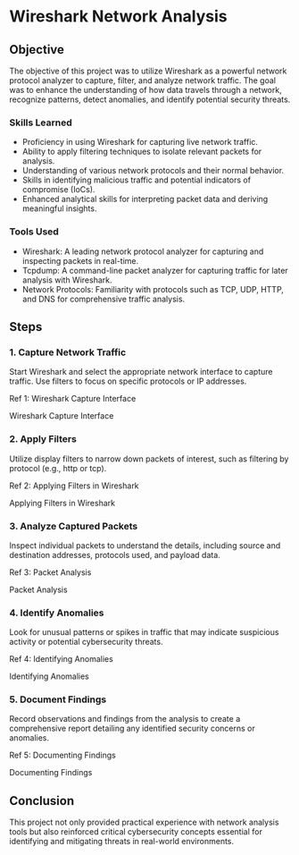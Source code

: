 # Wireshark Network Analysis

## Objective

The objective of this project was to utilize Wireshark as a powerful network protocol analyzer to capture, filter, and analyze network traffic. The goal was to enhance the understanding of how data travels through a network, recognize patterns, detect anomalies, and identify potential security threats.

### Skills Learned

- Proficiency in using Wireshark for capturing live network traffic.
- Ability to apply filtering techniques to isolate relevant packets for analysis.
- Understanding of various network protocols and their normal behavior.
- Skills in identifying malicious traffic and potential indicators of compromise (IoCs).
- Enhanced analytical skills for interpreting packet data and deriving meaningful insights.

### Tools Used

- Wireshark: A leading network protocol analyzer for capturing and inspecting packets in real-time.
- Tcpdump: A command-line packet analyzer for capturing traffic for later analysis with Wireshark.
- Network Protocols: Familiarity with protocols such as TCP, UDP, HTTP, and DNS for comprehensive traffic analysis.

## Steps

### 1. Capture Network Traffic
Start Wireshark and select the appropriate network interface to capture traffic. Use filters to focus on specific protocols or IP addresses.

Ref 1: Wireshark Capture Interface

Wireshark Capture Interface


### 2. Apply Filters
Utilize display filters to narrow down packets of interest, such as filtering by protocol (e.g., http or tcp).

Ref 2: Applying Filters in Wireshark

Applying Filters in Wireshark


### 3. Analyze Captured Packets
Inspect individual packets to understand the details, including source and destination addresses, protocols used, and payload data.

Ref 3: Packet Analysis

Packet Analysis


### 4. Identify Anomalies
Look for unusual patterns or spikes in traffic that may indicate suspicious activity or potential cybersecurity threats.

Ref 4: Identifying Anomalies

Identifying Anomalies


### 5. Document Findings
Record observations and findings from the analysis to create a comprehensive report detailing any identified security concerns or anomalies.

Ref 5: Documenting Findings

Documenting Findings

## Conclusion

This project not only provided practical experience with network analysis tools but also reinforced critical cybersecurity concepts essential for identifying and mitigating threats in real-world environments.
